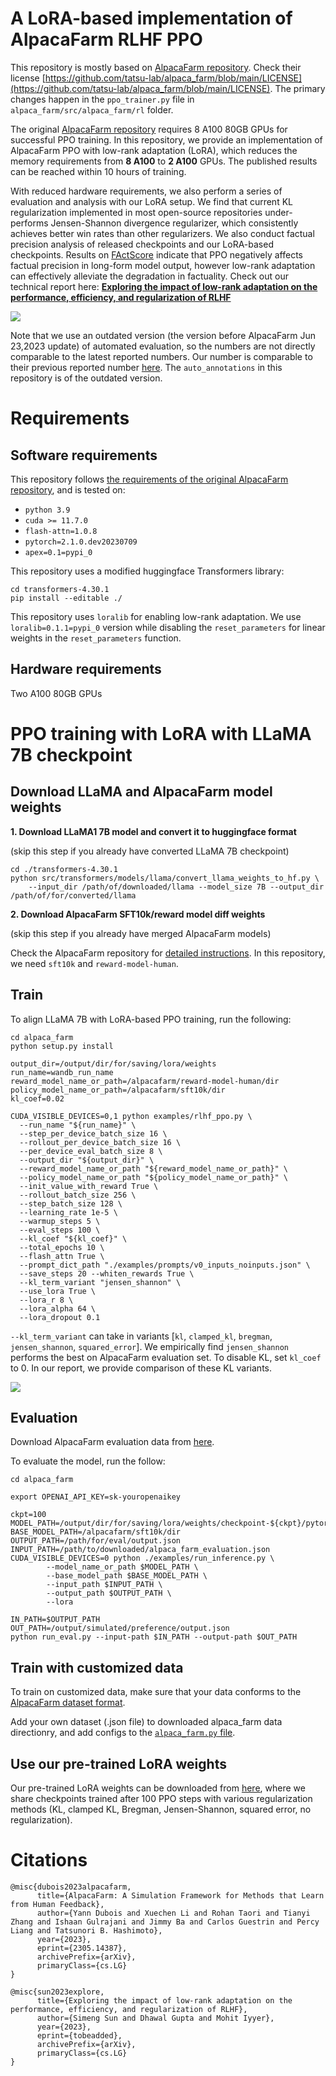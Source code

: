 # A LoRA-based implementation of AlpacaFarm RLHF PPO

This repository is mostly based on [AlpacaFarm repository](https://github.com/tatsu-lab/alpaca_farm). Check their license [https://github.com/tatsu-lab/alpaca_farm/blob/main/LICENSE](https://github.com/tatsu-lab/alpaca_farm/blob/main/LICENSE). The primary changes happen in the `ppo_trainer.py` file in `alpaca_farm/src/alpaca_farm/rl` folder.

The original [AlpacaFarm repository](https://github.com/tatsu-lab/alpaca_farm/) requires 8 A100 80GB GPUs for successful PPO training. In this repository, we provide an implementation of AlpacaFarm PPO with low-rank adaptation (LoRA), which reduces the memory requirements from **8 A100** to **2 A100** GPUs. The published results can be reached within 10 hours of training. 

With reduced hardware requirements, we also perform a series of evaluation and analysis with our LoRA setup. We find that current KL regularization implemented in most open-source repositories under-performs Jensen-Shannon divergence regularizer, which consistently achieves better win rates than other regularizers. We also conduct factual precision analysis of released checkpoints and our LoRA-based checkpoints. Results on [FActScore](https://github.com/shmsw25/FActScore) indicate that PPO negatively affects factual precision in long-form model output, however low-rank adaptation can effectively alleviate the degradation in factuality.
Check out our technical report here: [**Exploring the impact of low-rank adaptation on the performance, efficiency, and regularization of RLHF**](https://people.cs.umass.edu/~simengsun/paper/rlhf_tech_report.pdf)

![](C63B0F56-0CB2-4AFD-8BD3-39DCB60A2DD1.png)

Note that we use an outdated version (the version before AlpacaFarm Jun 23,2023 update) of automated evaluation, so the numbers are not directly comparable to the latest reported numbers. Our number is comparable to their previous reported number [here](https://github.com/tatsu-lab/alpaca_farm/blob/1fe814f316f5e086808a3a08bb40b490fb854cc4/src/alpaca_farm/auto_annotations/eval.py#L23). The `auto_annotations` in this repository is of the outdated version.

# Requirements

## Software requirements

This repository follows [the requirements of the original AlpacaFarm repository](https://github.com/tatsu-lab/alpaca_farm#installation), and is tested on:
- `python 3.9`
- `cuda >= 11.7.0`
- `flash-attn=1.0.8`
- `pytorch=2.1.0.dev20230709`
- `apex=0.1=pypi_0`

This repository uses a modified huggingface Transformers library:
```
cd transformers-4.30.1
pip install --editable ./
```

This repository uses `loralib` for enabling low-rank adaptation. We use `loralib=0.1.1=pypi_0` version while disabling the `reset_parameters` for linear weights in the `reset_parameters` function. 

## Hardware requirements
Two A100 80GB GPUs


# PPO training with LoRA with LLaMA 7B checkpoint

## Download LLaMA and AlpacaFarm model weights

**1. Download LLaMA1 7B model and convert it to huggingface format** 

(skip this step if you already have converted LLaMA 7B checkpoint)
```
cd ./transformers-4.30.1
python src/transformers/models/llama/convert_llama_weights_to_hf.py \
    --input_dir /path/of/downloaded/llama --model_size 7B --output_dir /path/of/for/converted/llama
```

**2. Download AlpacaFarm SFT10k/reward model diff weights** 

(skip this step if you already have merged AlpacaFarm models)

Check the AlpacaFarm repository for [detailed instructions](https://github.com/tatsu-lab/alpaca_farm#downloading-pre-tuned-alpacafarm-models). In this repository, we need `sft10k` and `reward-model-human`. 

## Train

To align LLaMA 7B with LoRA-based PPO training, run the following:
```
cd alpaca_farm
python setup.py install

output_dir=/output/dir/for/saving/lora/weights
run_name=wandb_run_name
reward_model_name_or_path=/alpacafarm/reward-model-human/dir
policy_model_name_or_path=/alpacafarm/sft10k/dir
kl_coef=0.02

CUDA_VISIBLE_DEVICES=0,1 python examples/rlhf_ppo.py \
  --run_name "${run_name}" \
  --step_per_device_batch_size 16 \
  --rollout_per_device_batch_size 16 \
  --per_device_eval_batch_size 8 \
  --output_dir "${output_dir}" \
  --reward_model_name_or_path "${reward_model_name_or_path}" \
  --policy_model_name_or_path "${policy_model_name_or_path}" \
  --init_value_with_reward True \
  --rollout_batch_size 256 \
  --step_batch_size 128 \
  --learning_rate 1e-5 \
  --warmup_steps 5 \
  --eval_steps 100 \
  --kl_coef "${kl_coef}" \
  --total_epochs 10 \
  --flash_attn True \
  --prompt_dict_path "./examples/prompts/v0_inputs_noinputs.json" \
  --save_steps 20 --whiten_rewards True \
  --kl_term_variant "jensen_shannon" \
  --use_lora True \
  --lora_r 8 \
  --lora_alpha 64 \
  --lora_dropout 0.1 
``` 

`--kl_term_variant` can take in variants [`kl`, `clamped_kl`, `bregman`, `jensen_shannon`, `squared_error`]. We empirically find `jensen_shannon` performs the best on AlpacaFarm evaluation set. To disable KL, set `kl_coef` to 0. In our report, we provide comparison of these KL variants.

![](742C0BE6-97B6-4C12-92DF-A9273E45F825.png)

## Evaluation

Download AlpacaFarm evaluation data from [here](https://huggingface.co/datasets/tatsu-lab/alpaca_farm/tree/main).

To evaluate the model, run the follow:
```
cd alpaca_farm

export OPENAI_API_KEY=sk-youropenaikey

ckpt=100
MODEL_PATH=/output/dir/for/saving/lora/weights/checkpoint-${ckpt}/pytorch_model.bin
BASE_MODEL_PATH=/alpacafarm/sft10k/dir
OUTPUT_PATH=/path/for/eval/output.json
INPUT_PATH=/path/to/downloaded/alpaca_farm_evaluation.json
CUDA_VISIBLE_DEVICES=0 python ./examples/run_inference.py \
        --model_name_or_path $MODEL_PATH \
        --base_model_path $BASE_MODEL_PATH \
        --input_path $INPUT_PATH \
        --output_path $OUTPUT_PATH \
        --lora 

IN_PATH=$OUTPUT_PATH
OUT_PATH=/output/simulated/preference/output.json
python run_eval.py --input-path $IN_PATH --output-path $OUT_PATH
```

## Train with customized data

To train on customized data, make sure that your data conforms to the [AlpacaFarm dataset format](https://huggingface.co/datasets/tatsu-lab/alpaca_farm/raw/main/alpaca_instructions/unlabeled.json).

Add your own dataset (.json file) to downloaded alpaca_farm data directionry, and add configs to the [`alpaca_farm.py` file](https://huggingface.co/datasets/tatsu-lab/alpaca_farm/blob/main/alpaca_farm.py). 

## Use our pre-trained LoRA weights

Our pre-trained LoRA weights can be downloaded from [here](https://huggingface.co/simsun131/alpacafarm_ppo_lora/tree/main), where we share checkpoints trained after 100 PPO steps with various regularization methods (KL, clamped KL, Bregman, Jensen-Shannon, squared error, no regularization). 

# Citations
```
@misc{dubois2023alpacafarm,
      title={AlpacaFarm: A Simulation Framework for Methods that Learn from Human Feedback}, 
      author={Yann Dubois and Xuechen Li and Rohan Taori and Tianyi Zhang and Ishaan Gulrajani and Jimmy Ba and Carlos Guestrin and Percy Liang and Tatsunori B. Hashimoto},
      year={2023},
      eprint={2305.14387},
      archivePrefix={arXiv},
      primaryClass={cs.LG}
}
```

```
@misc{sun2023explore,
      title={Exploring the impact of low-rank adaptation on the performance, efficiency, and regularization of RLHF}, 
      author={Simeng Sun and Dhawal Gupta and Mohit Iyyer},
      year={2023},
      eprint={tobeadded},
      archivePrefix={arXiv},
      primaryClass={cs.LG}
}
``````